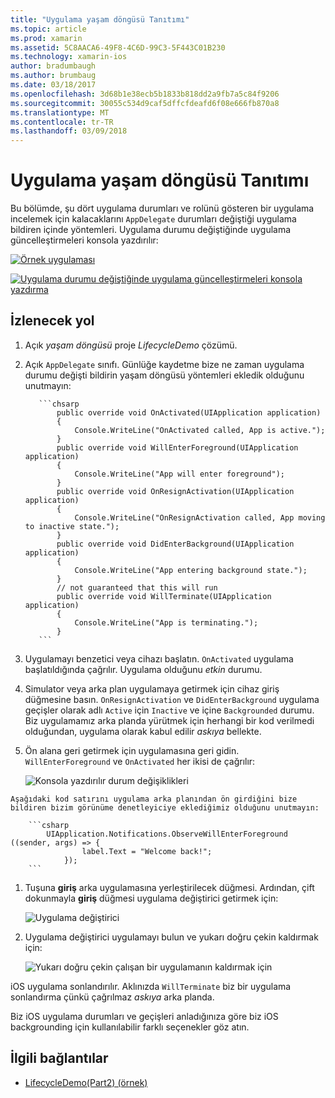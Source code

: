 ```yaml
---
title: "Uygulama yaşam döngüsü Tanıtımı"
ms.topic: article
ms.prod: xamarin
ms.assetid: 5C8AACA6-49F8-4C6D-99C3-5F443C01B230
ms.technology: xamarin-ios
author: bradumbaugh
ms.author: brumbaug
ms.date: 03/18/2017
ms.openlocfilehash: 3d68b1e38ecb5b1833b818dd2a9fb7a5c84f9206
ms.sourcegitcommit: 30055c534d9caf5dffcfdeafd6f08e666fb870a8
ms.translationtype: MT
ms.contentlocale: tr-TR
ms.lasthandoff: 03/09/2018
---
```

# <a name="application-lifecycle-demo"></a>Uygulama yaşam döngüsü Tanıtımı

Bu bölümde, şu dört uygulama durumları ve rolünü gösteren bir uygulama incelemek için kalacaklarını `AppDelegate` durumları değiştiği uygulama bildiren içinde yöntemleri. Uygulama durumu değiştiğinde uygulama güncelleştirmeleri konsola yazdırılır:

 [![](application-lifecycle-demo-images/image3.png "Örnek uygulaması")](application-lifecycle-demo-images/image3.png#lightbox)

 [![](application-lifecycle-demo-images/image4.png "Uygulama durumu değiştiğinde uygulama güncelleştirmeleri konsola yazdırma")](application-lifecycle-demo-images/image4.png#lightbox)

## <a name="walkthrough"></a>İzlenecek yol


  1. Açık _yaşam döngüsü_ proje _LifecycleDemo_ çözümü.
  1. Açık `AppDelegate` sınıfı. Günlüğe kaydetme bize ne zaman uygulama durumu değişti bildirin yaşam döngüsü yöntemleri ekledik olduğunu unutmayın:

            ```chsarp
                public override void OnActivated(UIApplication application)
                {
                    Console.WriteLine("OnActivated called, App is active.");
                }
                public override void WillEnterForeground(UIApplication application)
                {
                    Console.WriteLine("App will enter foreground");
                }
                public override void OnResignActivation(UIApplication application)
                {
                    Console.WriteLine("OnResignActivation called, App moving to inactive state.");
                }
                public override void DidEnterBackground(UIApplication application)
                {
                    Console.WriteLine("App entering background state.");
                }
                // not guaranteed that this will run
                public override void WillTerminate(UIApplication application)
                {
                    Console.WriteLine("App is terminating.");
                }
            ```

  1. Uygulamayı benzetici veya cihazı başlatın. `OnActivated` uygulama başlatıldığında çağrılır. Uygulama olduğunu _etkin_ durumu.
  1. Simulator veya arka plan uygulamaya getirmek için cihaz giriş düğmesine basın. `OnResignActivation` ve `DidEnterBackground` uygulama geçişler olarak adlı `Active` için `Inactive` ve içine `Backgrounded` durumu. Biz uygulamamız arka planda yürütmek için herhangi bir kod verilmedi olduğundan, uygulama olarak kabul edilir _askıya_ bellekte.
  1. Ön alana geri getirmek için uygulamasına geri gidin. `WillEnterForeground` ve `OnActivated` her ikisi de çağrılır:

        ![](application-lifecycle-demo-images/image4.png "Konsola yazdırılır durum değişiklikleri")

    Aşağıdaki kod satırını uygulama arka planından ön girdiğini bize bildiren bizim görünüme denetleyiciye eklediğimiz olduğunu unutmayın:

        ```csharp
            UIApplication.Notifications.ObserveWillEnterForeground ((sender, args) => {
                    label.Text = "Welcome back!";
                });
        ```

1. Tuşuna **giriş** arka uygulamasına yerleştirilecek düğmesi. Ardından, çift dokunmayla **giriş** düğmesi uygulama değiştirici getirmek için:
    
    ![](application-lifecycle-demo-images/app-switcher-.png "Uygulama değiştirici")
  
1. Uygulama değiştirici uygulamayı bulun ve yukarı doğru çekin kaldırmak için:
    
    ![](application-lifecycle-demo-images/app-switcher-swipe-.png "Yukarı doğru çekin çalışan bir uygulamanın kaldırmak için") 
    
iOS uygulama sonlandırılır. Aklınızda `WillTerminate` biz bir uygulama sonlandırma çünkü çağrılmaz _askıya_ arka planda.

Biz iOS uygulama durumları ve geçişleri anladığınıza göre biz iOS backgrounding için kullanılabilir farklı seçenekler göz atın.



## <a name="related-links"></a>İlgili bağlantılar

- [LifecycleDemo(Part2) (örnek)](https://developer.xamarin.com/samples/monotouch/LifecycleDemo/)

